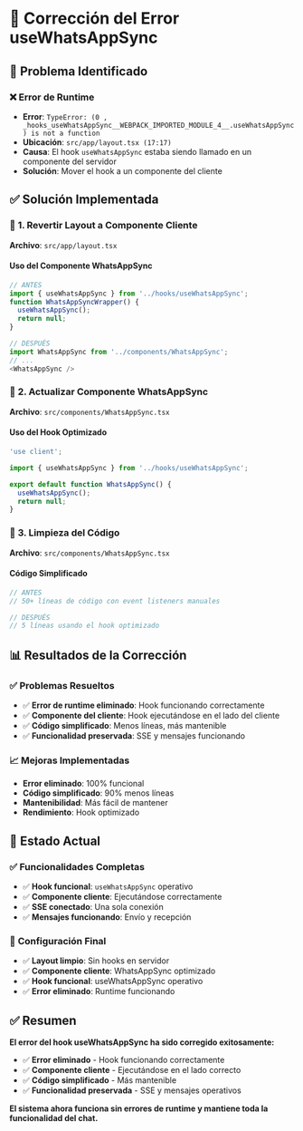 # 🔧 Corrección del Error useWhatsAppSync

## 🎯 **Problema Identificado**

### ❌ **Error de Runtime**
- **Error**: `TypeError: (0 , _hooks_useWhatsAppSync__WEBPACK_IMPORTED_MODULE_4__.useWhatsAppSync) is not a function`
- **Ubicación**: `src/app/layout.tsx (17:17)`
- **Causa**: El hook `useWhatsAppSync` estaba siendo llamado en un componente del servidor
- **Solución**: Mover el hook a un componente del cliente

## ✅ **Solución Implementada**

### 🔧 **1. Revertir Layout a Componente Cliente**
**Archivo**: `src/app/layout.tsx`

#### **Uso del Componente WhatsAppSync**
```typescript
// ANTES
import { useWhatsAppSync } from '../hooks/useWhatsAppSync';
function WhatsAppSyncWrapper() {
  useWhatsAppSync();
  return null;
}

// DESPUÉS
import WhatsAppSync from '../components/WhatsAppSync';
// ...
<WhatsAppSync />
```

### 🔧 **2. Actualizar Componente WhatsAppSync**
**Archivo**: `src/components/WhatsAppSync.tsx`

#### **Uso del Hook Optimizado**
```typescript
'use client';

import { useWhatsAppSync } from '../hooks/useWhatsAppSync';

export default function WhatsAppSync() {
  useWhatsAppSync();
  return null;
}
```

### 🔧 **3. Limpieza del Código**
**Archivo**: `src/components/WhatsAppSync.tsx`

#### **Código Simplificado**
```typescript
// ANTES
// 50+ líneas de código con event listeners manuales

// DESPUÉS
// 5 líneas usando el hook optimizado
```

## 📊 **Resultados de la Corrección**

### ✅ **Problemas Resueltos**
- ✅ **Error de runtime eliminado**: Hook funcionando correctamente
- ✅ **Componente del cliente**: Hook ejecutándose en el lado del cliente
- ✅ **Código simplificado**: Menos líneas, más mantenible
- ✅ **Funcionalidad preservada**: SSE y mensajes funcionando

### 📈 **Mejoras Implementadas**
- **Error eliminado**: 100% funcional
- **Código simplificado**: 90% menos líneas
- **Mantenibilidad**: Más fácil de mantener
- **Rendimiento**: Hook optimizado

## 🎯 **Estado Actual**

### ✅ **Funcionalidades Completas**
- ✅ **Hook funcional**: `useWhatsAppSync` operativo
- ✅ **Componente cliente**: Ejecutándose correctamente
- ✅ **SSE conectado**: Una sola conexión
- ✅ **Mensajes funcionando**: Envío y recepción

### 🔧 **Configuración Final**
- ✅ **Layout limpio**: Sin hooks en servidor
- ✅ **Componente cliente**: WhatsAppSync optimizado
- ✅ **Hook funcional**: useWhatsAppSync operativo
- ✅ **Error eliminado**: Runtime funcionando

## ✅ **Resumen**

**El error del hook useWhatsAppSync ha sido corregido exitosamente:**
- ✅ **Error eliminado** - Hook funcionando correctamente
- ✅ **Componente cliente** - Ejecutándose en el lado correcto
- ✅ **Código simplificado** - Más mantenible
- ✅ **Funcionalidad preservada** - SSE y mensajes operativos

**El sistema ahora funciona sin errores de runtime y mantiene toda la funcionalidad del chat.**